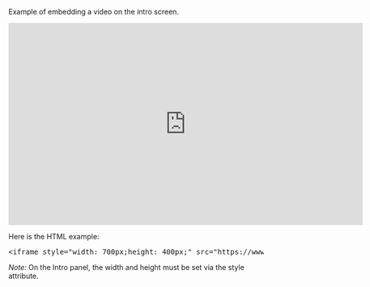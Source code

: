 Example of embedding a video on the intro screen. 

<iframe style="width: 700px;height: 400px;" src="https://www.youtube-nocookie.com/embed/KeJJ34BvA7Q" frameborder="0" allow="accelerometer; autoplay; encrypted-media; gyroscope; picture-in-picture" allowfullscreen></iframe>

Here is the HTML example:

<pre>
&lt;iframe style=&quot;width: 700px;height: 400px;&quot; src=&quot;https://www.youtube-nocookie.com/embed/KeJJ34BvA7Q&quot; frameborder=&quot;0&quot; allow=&quot;accelerometer; autoplay; encrypted-media; gyroscope; picture-in-picture&quot; allowfullscreen&gt;&lt;/iframe&gt;
</pre>

*Note:* On the Intro panel, the width and height must be set via the style attribute.
